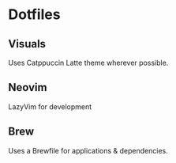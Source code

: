 # Dotfiles

## Visuals

Uses Catppuccin Latte theme wherever possible.

## Neovim

LazyVim for development

## Brew

Uses a Brewfile for applications & dependencies.
